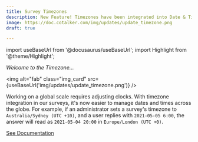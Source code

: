 ```yaml
---
title: Survey Timezones 
description: New Feature! Timezones have been integrated into Date & Time components, making it easier to work with date data.
image: https://doc.cotalker.com/img/updates/update_timezone.png
draft: true

---
```


import useBaseUrl from '@docusaurus/useBaseUrl'; 
import Highlight from '@theme/Highlight';


<div class="card-demo">
<div class="card">
<div class="card__header">

<span className="hero__subtitle"><em>Welcome to the Timezone...</em></span>

</div>
<div class="card__image">

<img alt="fab" class="img_card" src={useBaseUrl('img/updates/update_timezone.png')} />
<br/>

</div>
<div class="card__body">

Working on a global scale requires adjusting clocks. With timezone integration in our surveys, it's now easier to manage dates and times across the globe. For example, if an administrator sets a survey's timezone to `Australia/Sydney (UTC +10)`, and a user replies with `2021-05-05 6:00`, the answer will read as `2021-05-04 20:00` in `Europe/London (UTC +0)`.

</div>
<div class="card__footer">

<a class ="button button--secondary button--block" href="/docs/documentation/admin/survey/components/date_and_time">See Documentation</a>
<br/>

</div>
</div>
</div>
